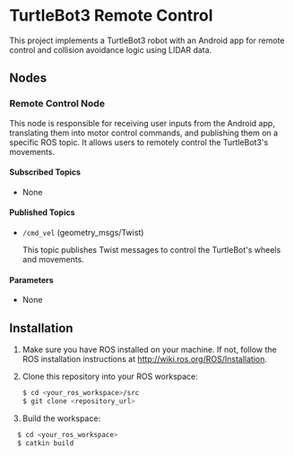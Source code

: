 # TurtleBot3 Remote Control

This project implements a TurtleBot3 robot with an Android app for remote control and collision avoidance logic using LIDAR data.

## Nodes

### Remote Control Node

This node is responsible for receiving user inputs from the Android app, translating them into motor control commands, and publishing them on a specific ROS topic. It allows users to remotely control the TurtleBot3's movements.

#### Subscribed Topics

- None

#### Published Topics

- `/cmd_vel` (geometry_msgs/Twist)

  This topic publishes Twist messages to control the TurtleBot's wheels and movements.

#### Parameters

- None


## Installation

1. Make sure you have ROS installed on your machine. If not, follow the ROS installation instructions at http://wiki.ros.org/ROS/Installation.

2. Clone this repository into your ROS workspace:

   ```bash
   $ cd <your_ros_workspace>/src
   $ git clone <repository_url>

3. Build the workspace:

```bash
  $ cd <your_ros_workspace>
  $ catkin build

